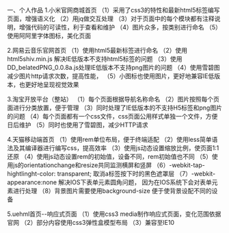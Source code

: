 一、个人作品
1.小米官网商城首页
（1）采用了css3的特性和最新html5标签编写页面，增强语义化
（2）用jq做交互处理
（3）对于页面中的每个模块都有注释说明，增强代码的可读性，利于查看和维护
（4）图片众多，按类别进行命名
（5）使用阿阿里字体图标，美化页面

2.网易云音乐官网首页
（1）使用html5最新标签进行命名
（2）使用html5shiv.min.js 解决IE低版本不支持html5标签的问题
（3）使用DD_belatedPNG_0.0.8a.js处理IE低版本不支持png图片的问题
（4）使用雪碧图减少图片http请求次数，提高性能，
（5）小图标也使用图片，更好地兼容IE低版本，也更好地呈现视觉效果

3.淘宝开放平台（整站）
（1）每个页面根据导航名称命名
（2）图片按照每个页面进行分类放置，便于管理
（3）同时处理了IE低版本的不支持H5标签和png图片的问题
（4）每个页面都有一个css文件，css页面公用样式单独一个文件，方便日后维护
（5）同时也使用了雪碧图，减少HTTP请求

4.天猫移动端首页
（1）使用rem单位布局，便于终端适配
（2）使用less简单语法及其编译器进行编写css，提高效率
（3）使用js动态设置缩放比例，使页面1:1还原
（4）使用js动态设置rem的初始值，设备不同，rem初始值也不同
（5）使用js的orientationchange和resize共同监测横屏和竖屏
（6）-webkit-tap-hightlinght-color: transparent; 取消a标签按下时的黑色遮罩层
（7）-webkit-appearance:none 解决IOS下表单元素圆角问题， 因为在IOS系统下会对表单元素进行处理
（8）背景图片需要使用background-size 便于使背景设配不同的设备

5.uehml首页--响应式页面
（1）使用css3 media制作响应式页面，变化范围依据官网
（2）部分内容使用css3弹性盒模型布局
（3）兼容至IE10